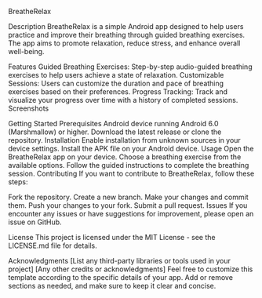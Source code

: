 BreatheRelax
 <!-- Include a logo or screenshot of your app -->

Description
BreatheRelax is a simple Android app designed to help users practice and improve their breathing through guided breathing exercises. The app aims to promote relaxation, reduce stress, and enhance overall well-being.

Features
Guided Breathing Exercises: Step-by-step audio-guided breathing exercises to help users achieve a state of relaxation.
Customizable Sessions: Users can customize the duration and pace of breathing exercises based on their preferences.
Progress Tracking: Track and visualize your progress over time with a history of completed sessions.
Screenshots
 <!-- Add relevant screenshots of your app -->


Getting Started
Prerequisites
Android device running Android 6.0 (Marshmallow) or higher.
Download the latest release or clone the repository.
Installation
Enable installation from unknown sources in your device settings.
Install the APK file on your Android device.
Usage
Open the BreatheRelax app on your device.
Choose a breathing exercise from the available options.
Follow the guided instructions to complete the breathing session.
Contributing
If you want to contribute to BreatheRelax, follow these steps:

Fork the repository.
Create a new branch.
Make your changes and commit them.
Push your changes to your fork.
Submit a pull request.
Issues
If you encounter any issues or have suggestions for improvement, please open an issue on GitHub.

License
This project is licensed under the MIT License - see the LICENSE.md file for details.

Acknowledgments
[List any third-party libraries or tools used in your project]
[Any other credits or acknowledgments]
Feel free to customize this template according to the specific details of your app. Add or remove sections as needed, and make sure to keep it clear and concise.
